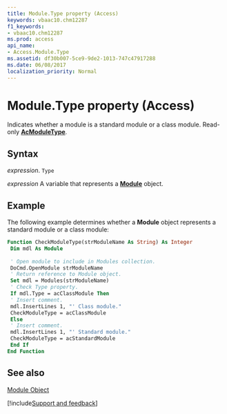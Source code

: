 ```yaml
---
title: Module.Type property (Access)
keywords: vbaac10.chm12287
f1_keywords:
- vbaac10.chm12287
ms.prod: access
api_name:
- Access.Module.Type
ms.assetid: df30b007-5ce9-9de2-1013-747c47917288
ms.date: 06/08/2017
localization_priority: Normal
---
```



# Module.Type property (Access)

Indicates whether a module is a standard module or a class module. Read-only  **[AcModuleType](Access.AcModuleType.md)**.


## Syntax

_expression_. `Type`

_expression_ A variable that represents a **[Module](Access.Module.md)** object.


## Example

The following example determines whether a  **Module** object represents a standard module or a class module:


```vb
Function CheckModuleType(strModuleName As String) As Integer 
 Dim mdl As Module 
 
 ' Open module to include in Modules collection. 
 DoCmd.OpenModule strModuleName 
 ' Return reference to Module object. 
 Set mdl = Modules(strModuleName) 
 ' Check Type property. 
 If mdl.Type = acClassModule Then 
 ' Insert comment. 
 mdl.InsertLines 1, "' Class module." 
 CheckModuleType = acClassModule 
 Else 
 ' Insert comment. 
 mdl.InsertLines 1, "' Standard module." 
 CheckModuleType = acStandardModule 
 End If 
End Function
```


## See also


[Module Object](Access.Module.md)

[!include[Support and feedback](~/includes/feedback-boilerplate.md)]